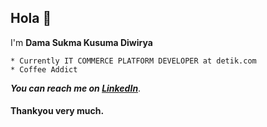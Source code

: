 ## Hola 👋

I'm **Dama Sukma Kusuma Diwirya**
	
 	* Currently IT COMMERCE PLATFORM DEVELOPER at detik.com
	* Coffee Addict
	
***You can reach me on [LinkedIn](https://www.linkedin.com/in/dama-sukma-864588146/)***.
#### Thankyou very much. ####
	
